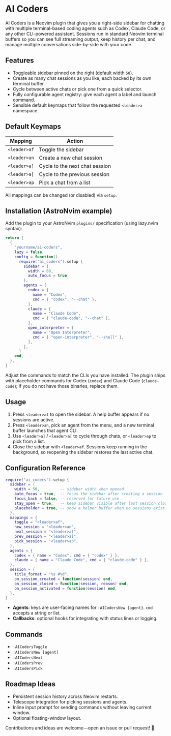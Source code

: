 # AI Coders

AI Coders is a Neovim plugin that gives you a right-side sidebar for chatting with multiple terminal-based coding agents such as Codex, Claude Code, or any other CLI-powered assistant. Sessions run in standard Neovim terminal buffers so you can see full streaming output, keep history per chat, and manage multiple conversations side-by-side with your code.

## Features

- Toggleable sidebar pinned on the right (default width `50`).
- Create as many chat sessions as you like, each backed by its own terminal buffer.
- Cycle between active chats or pick one from a quick selector.
- Fully configurable agent registry: give each agent a label and launch command.
- Sensible default keymaps that follow the requested `<leader>a` namespace.

## Default Keymaps

| Mapping          | Action                         |
| ---------------- | ------------------------------ |
| `<leader>af`     | Toggle the sidebar             |
| `<leader>an`     | Create a new chat session      |
| `<leader>a]`     | Cycle to the next chat session |
| `<leader>a[`     | Cycle to the previous session  |
| `<leader>ap`     | Pick a chat from a list        |

All mappings can be changed (or disabled) via `setup`.

## Installation (AstroNvim example)

Add the plugin to your AstroNvim `plugins/` specification (using lazy.nvim syntax):

```lua
return {
  {
    "yourname/ai-coders",
    lazy = false,
    config = function()
      require("ai_coders").setup {
        sidebar = {
          width = 60,
          auto_focus = true,
        },
        agents = {
          codex = {
            name = "Codex",
            cmd = { "codex", "--chat" },
          },
          claude = {
            name = "Claude Code",
            cmd = { "claude-code", "--chat" },
          },
          open_interpreter = {
            name = "Open Interpreter",
            cmd = { "open-interpreter", "--shell" },
          },
        },
      }
    end,
  },
}
```

Adjust the commands to match the CLIs you have installed. The plugin ships with placeholder commands for Codex (`codex`) and Claude Code (`claude-code`); if you do not have those binaries, replace them.

## Usage

1. Press `<leader>af` to open the sidebar. A help buffer appears if no sessions are active.
2. Press `<leader>an`, pick an agent from the menu, and a new terminal buffer launches that agent CLI.
3. Use `<leader>a]` / `<leader>a[` to cycle through chats, or `<leader>ap` to pick from a list.
4. Close the sidebar with `<leader>af`. Sessions keep running in the background, so reopening the sidebar restores the last active chat.

## Configuration Reference

```lua
require("ai_coders").setup {
  sidebar = {
    width = 50,         -- sidebar width when opened
    auto_focus = true,  -- focus the sidebar after creating a session
    focus_back = false, -- reserved for future use
    stay_open = true,   -- keep sidebar visible after last session closes
    placeholder = true, -- show a helper buffer when no sessions exist
  },
  mappings = {
    toggle = "<leader>af",
    new_session = "<leader>an",
    next_session = "<leader>a]",
    prev_session = "<leader>a[",
    pick_session = "<leader>ap",
  },
  agents = {
    codex = { name = "Codex", cmd = { "codex" } },
    claude = { name = "Claude Code", cmd = { "claude-code" } },
  },
  session = {
    title_format = "%s #%d",
    on_session_created = function(session) end,
    on_session_closed = function(session, reason) end,
    on_session_activated = function(session) end,
  },
}
```

- **Agents**: keys are user-facing names for `:AICodersNew {agent}`. `cmd` accepts a string or list.
- **Callbacks**: optional hooks for integrating with status lines or logging.

## Commands

- `:AICodersToggle`
- `:AICodersNew [agent]`
- `:AICodersNext`
- `:AICodersPrev`
- `:AICodersPick`

## Roadmap Ideas

- Persistent session history across Neovim restarts.
- Telescope integration for picking sessions and agents.
- Inline input prompt for sending commands without leaving current window.
- Optional floating-window layout.

Contributions and ideas are welcome—open an issue or pull request! 🌟
